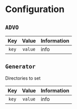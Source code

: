# Configuration

## `ADVO`
| Key | Value | Information |
| :-: | :-: | :-- |
| `key` | `value` | info |



## `Generator`

 Directories to set

| Key | Value | Information |
| :-: | :-: | :-- |
| `key` | `value` | info |
